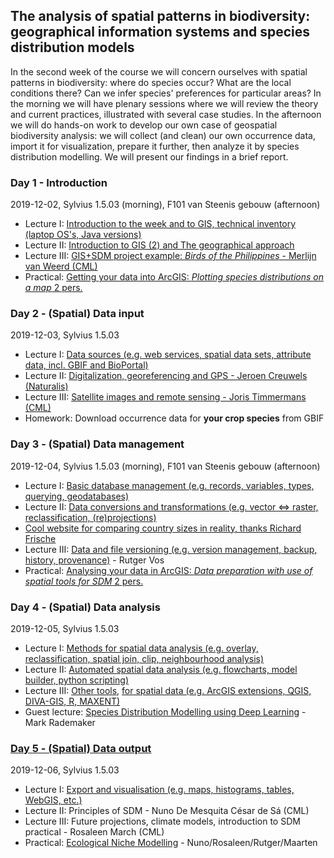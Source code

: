 The analysis of spatial patterns in biodiversity: geographical information systems and species distribution models
------------------------------------------------------------------------------------------------------------------
In the second week of the course we will concern ourselves with spatial patterns in biodiversity: where do species
occur? What are the local conditions there? Can we infer species' preferences for particular areas? In the morning
we will have plenary sessions where we will review the theory and current practices, illustrated with several case
studies. In the afternoon we will do hands-on work to develop our own case of geospatial biodiversity analysis: we
will collect (and clean) our own occurrence data, import it for visualization, prepare it further, then analyze it
by species distribution modelling. We will present our findings in a brief report.

### Day 1 - Introduction

2019-12-02, Sylvius 1.5.03 (morning), F101 van Steenis gebouw (afternoon)

- Lecture I: [Introduction to the week and to GIS, technical inventory (laptop OS's, Java versions)](https://surfdrive.surf.nl/files/index.php/s/awidzynVpLhqDCT)
- Lecture II: [Introduction to GIS (2) and The geographical approach](https://surfdrive.surf.nl/files/index.php/s/rMbMSLDVH7zHhCy)
- Lecture III: [GIS+SDM project example: _Birds of the Philippines_ - Merlijn van Weerd (CML)](https://surfdrive.surf.nl/files/index.php/s/SrvbhQ1ibCLuW4Q)
- Practical: [Getting your data into ArcGIS: _Plotting species distributions on a map_ 2 pers.](https://surfdrive.surf.nl/files/index.php/s/XJ2H5Slef4GibML)

### Day 2 - (Spatial) Data input

2019-12-03, Sylvius 1.5.03

- Lecture I: [Data sources (e.g. web services, spatial data sets, attribute data, incl. GBIF and BioPortal)](https://surfdrive.surf.nl/files/index.php/s/VPhWgR3nwW7txyX)
- Lecture II: [Digitalization, georeferencing and GPS - Jeroen Creuwels (Naturalis)](https://surfdrive.surf.nl/files/index.php/s/WUE5rL0ExRtgLra)
- Lecture III: [Satellite images and remote sensing - Joris Timmermans (CML)](https://surfdrive.surf.nl/files/index.php/s/VPT9hZX7RH9YJ2D)
- Homework: Download occurrence data for **your crop species** from GBIF

### Day 3 - (Spatial) Data management

2019-12-04, Sylvius 1.5.03 (morning), F101 van Steenis gebouw (afternoon)

- Lecture I: [Basic database management (e.g. records, variables, types, querying, geodatabases)](https://surfdrive.surf.nl/files/index.php/s/b2yENs9wcvAXV4f)
- Lecture II: [Data conversions and transformations (e.g. vector <=> raster, reclassification, (re)projections)](https://surfdrive.surf.nl/files/index.php/s/646hrAAZfwHSrsZ)
- [Cool website for comparing country sizes in reality, thanks Richard Frische](http://www.thetruesize.com)
- Lecture III: [Data and file versioning (e.g. version management, backup, history, provenance)](w2d3/lecture3.md) - Rutger Vos
- Practical: [Analysing your data in ArcGIS: _Data preparation with use of spatial tools for SDM_ 2 pers.](https://surfdrive.surf.nl/files/index.php/s/eTiOmklhqPNUlIo)

### Day 4 - (Spatial) Data analysis

2019-12-05, Sylvius 1.5.03

- Lecture I: [Methods for spatial data analysis (e.g. overlay, reclassification, spatial join, clip, neighbourhood analysis)](https://surfdrive.surf.nl/files/index.php/s/1H9hRA0WbDIJ6eP)
- Lecture II: [Automated spatial data analysis (e.g. flowcharts, model builder, python scripting)](https://surfdrive.surf.nl/files/index.php/s/bGs6fuhLoBcaebu)
- Lecture III: [Other tools](w2d3/Workflow.md), [for spatial data (e.g. ArcGIS extensions, QGIS, DIVA-GIS, R, MAXENT) ](https://surfdrive.surf.nl/files/index.php/s/2UnOQ6VzDeFstTS)
- Guest lecture: [Species Distribution Modelling using Deep Learning](w2d4/DL_SDM_Leiden.pptx) - Mark Rademaker

### [Day 5 - (Spatial) Data output](w2d5)

2019-12-06, Sylvius 1.5.03

- Lecture I: [Export and visualisation (e.g. maps, histograms, tables, WebGIS, etc.)](https://surfdrive.surf.nl/files/index.php/s/nRejxWrOp57ofvc)
- Lecture II: Principles of SDM - Nuno De Mesquita César de Sá (CML)
- Lecture III: Future projections, climate models, introduction to SDM practical - Rosaleen March (CML)
- Practical: [Ecological Niche Modelling](w2d5/README.md) - Nuno/Rosaleen/Rutger/Maarten
